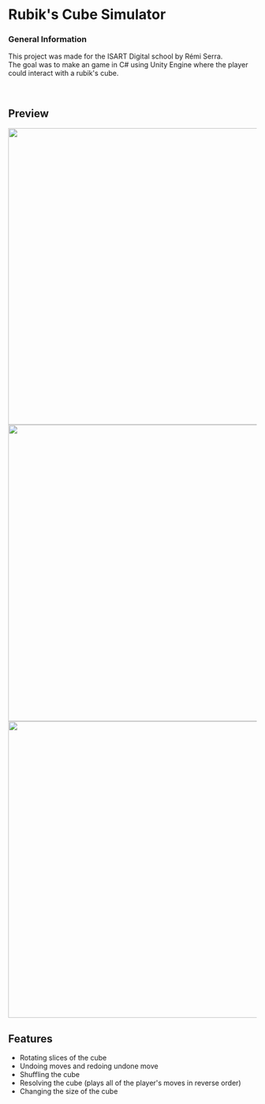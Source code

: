 # Rubik's Cube Simulator

### General Information

This project was made for the ISART Digital school by Rémi Serra. <br>
The goal was to make an game in C# using Unity Engine where the player could interact with a rubik's cube.

<br>

## Preview

<img src="Screenshots/playing.gif" style="width:600px;">
<img src="Screenshots/shuffle-resolve.gif" style="width:600px;">
<img src="Screenshots/resizing.gif" style="width:600px;">

<br>

## Features

- Rotating slices of the cube
- Undoing moves and redoing undone move
- Shuffling the cube
- Resolving the cube (plays all of the player's moves in reverse order)
- Changing the size of the cube
